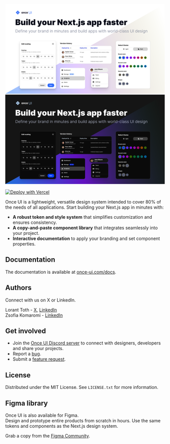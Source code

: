 ![Once UI (Light)](public/images/cover-light.png#gh-light-mode-only)
![Once UI (Dark)](public/images/cover-dark.png#gh-dark-mode-only)

[![Deploy with Vercel](https://vercel.com/button)](https://vercel.com/new/clone?repository-url=https%3A%2F%2Fgithub.com%2Fonce-ui-system%2Fnextjs-starter&redirect-url=https%3A%2F%2Fonce-ui.com%2Fdocs%2F)

Once UI is a lightweight, versatile design system intended to cover 80% of the needs of all applications. Start building your Next.js app in minutes with: 
* **A robust token and style system** that simplifies customization and ensures consistency. 
* **A copy-and-paste component library** that integrates seamlessly into your project.
* **Interactive documentation** to apply your branding and set component properties.

## Documentation
The documentation is available at [once-ui.com/docs](https://once-ui.com/docs).

## Authors
Connect with us on X or LinkedIn.

Lorant Toth - [X](https://twitter.com/_lorant_), [LinkedIn](https://www.linkedin.com/in/tothlorant/)  
Zsofia Komaromi - [LinkedIn](https://www.linkedin.com/in/zsofiakomaromi/)

## Get involved
- Join the [Once UI Discord server](https://discord.com/invite/5EyAQ4eNdS) to connect with designers, developers and share your projects.
- Report a [bug](https://github.com/once-ui-system/nextjs-starter/issues/new?labels=bug&template=bug_report.md).
- Submit a [feature request](https://github.com/once-ui-system/nextjs-starter/issues/new?labels=feature%20request&template=feature_request.md).

## License

Distributed under the MIT License. See `LICENSE.txt` for more information.

## Figma library

Once UI is also available for Figma.  
Design and prototype entire products from scratch in hours. Use the same tokens and components as the Next.js design system.

Grab a copy from the [Figma Community](https://figma.com/).